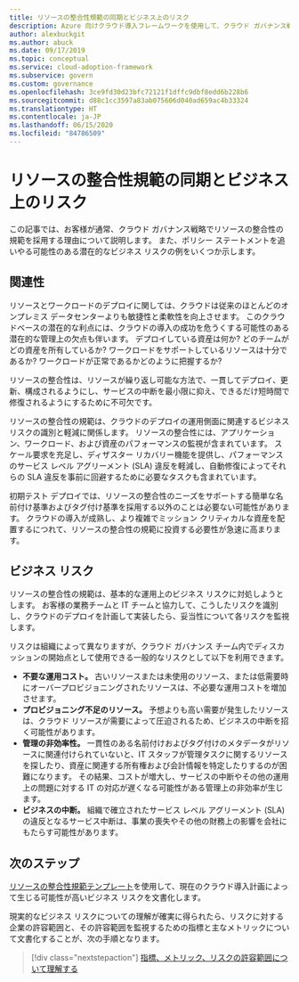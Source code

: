 ```yaml
---
title: リソースの整合性規範の同期とビジネス上のリスク
description: Azure 向けクラウド導入フレームワークを使用して、クラウド ガバナンス戦略におけるお客様の一般的なリソース整合性規範の導入について説明します。
author: alexbuckgit
ms.author: abuck
ms.date: 09/17/2019
ms.topic: conceptual
ms.service: cloud-adoption-framework
ms.subservice: govern
ms.custom: governance
ms.openlocfilehash: 3ce9fd30d23bfc72121f1dffc9dbf8edd6b228b6
ms.sourcegitcommit: d88c1cc3597a83ab075606d040ad659ac4b33324
ms.translationtype: HT
ms.contentlocale: ja-JP
ms.lasthandoff: 06/15/2020
ms.locfileid: "84786509"
---
```

# <a name="motivations-and-business-risks-in-the-resource-consistency-discipline"></a>リソースの整合性規範の同期とビジネス上のリスク

この記事では、お客様が通常、クラウド ガバナンス戦略でリソースの整合性の規範を採用する理由について説明します。 また、ポリシー ステートメントを追いやる可能性のある潜在的なビジネス リスクの例をいくつか示します。

## <a name="relevance"></a>関連性

リソースとワークロードのデプロイに関しては、クラウドは従来のほとんどのオンプレミス データセンターよりも敏捷性と柔軟性を向上させます。 このクラウドベースの潜在的な利点には、クラウドの導入の成功を危うくする可能性のある潜在的な管理上の欠点も伴います。 デプロイしている資産は何か? どのチームがどの資産を所有しているか? ワークロードをサポートしているリソースは十分であるか? ワークロードが正常であるかどのように把握するか?

リソースの整合性は、リソースが繰り返し可能な方法で、一貫してデプロイ、更新、構成されるようにし、サービスの中断を最小限に抑え、できるだけ短時間で修復されるようにするために不可欠です。

リソースの整合性の規範は、クラウドのデプロイの運用側面に関連するビジネス リスクの識別と軽減に関係します。 リソースの整合性には、アプリケーション、ワークロード、および資産のパフォーマンスの監視が含まれています。 スケール要求を充足し、ディザスター リカバリー機能を提供し、パフォーマンスのサービス レベル アグリーメント (SLA) 違反を軽減し、自動修復によってそれらの SLA 違反を事前に回避するために必要なタスクも含まれています。

初期テスト デプロイでは、リソースの整合性のニーズをサポートする簡単な名前付け基準およびタグ付け基準を採用する以外のことは必要ない可能性があります。 クラウドの導入が成熟し、より複雑でミッション クリティカルな資産を配置するにつれて、リソースの整合性の規範に投資する必要性が急速に高まります。

## <a name="business-risk"></a>ビジネス リスク

リソースの整合性の規範は、基本的な運用上のビジネス リスクに対処しようとします。 お客様の業務チームと IT チームと協力して、こうしたリスクを識別し、クラウドのデプロイを計画して実装したら、妥当性について各リスクを監視します。

リスクは組織によって異なりますが、クラウド ガバナンス チーム内でディスカッションの開始点として使用できる一般的なリスクとして以下を利用できます。

- **不要な運用コスト。** 古いリソースまたは未使用のリソース、または低需要時にオーバープロビジョニングされたリソースは、不必要な運用コストを増加させます。
- **プロビジョニング不足のリソース。** 予想よりも高い需要が発生したリソースは、クラウド リソースが需要によって圧迫されるため、ビジネスの中断を招く可能性があります。
- **管理の非効率性。** 一貫性のある名前付けおよびタグ付けのメタデータがリソースに関連付けられていないと、IT スタッフが管理タスクに関するリソースを探したり、資産に関連する所有権および会計情報を特定したりするのが困難になります。 その結果、コストが増大し、サービスの中断やその他の運用上の問題に対する IT の対応が遅くなる可能性がある管理上の非効率が生じます。
- **ビジネスの中断。** 組織で確立されたサービス レベル アグリーメント (SLA) の違反となるサービス中断は、事業の喪失やその他の財務上の影響を会社にもたらす可能性があります。

## <a name="next-steps"></a>次のステップ

[リソースの整合性規範テンプレート](./template.md)を使用して、現在のクラウド導入計画によって生じる可能性が高いビジネス リスクを文書化します。

現実的なビジネス リスクについての理解が確実に得られたら、リスクに対する企業の許容範囲と、その許容範囲を監視するための指標と主なメトリックについて文書化することが、次の手順となります。

> [!div class="nextstepaction"]
> [指標、メトリック、リスクの許容範囲について理解する](./metrics-tolerance.md)
